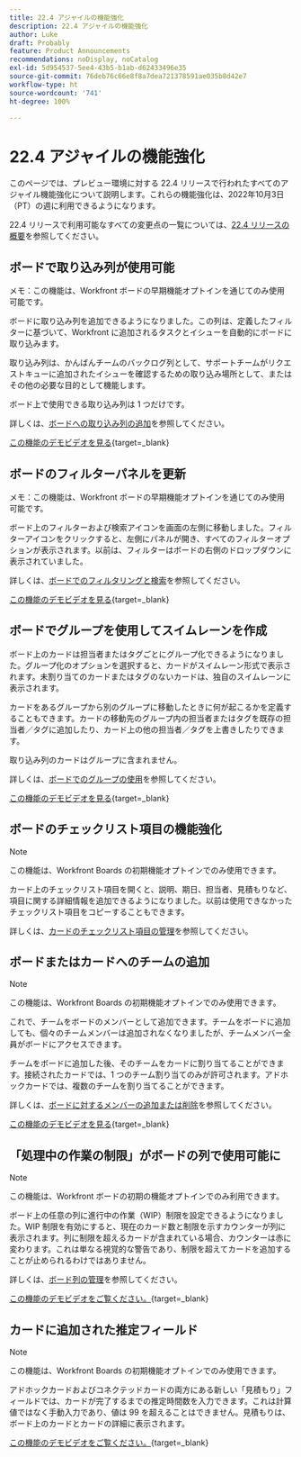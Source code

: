 ```yaml
---
title: 22.4 アジャイルの機能強化
description: 22.4 アジャイルの機能強化
author: Luke
draft: Probably
feature: Product Announcements
recommendations: noDisplay, noCatalog
exl-id: 5d954537-5ee4-43b5-b1ab-d62433496e35
source-git-commit: 76deb76c66e8f8a7dea721378591ae035b8d42e7
workflow-type: ht
source-wordcount: '741'
ht-degree: 100%

---
```


# 22.4 アジャイルの機能強化

このページでは、プレビュー環境に対する 22.4 リリースで行われたすべてのアジャイル機能強化について説明します。これらの機能強化は、2022年10月3日（PT）の週に利用できるようになります。

22.4 リリースで利用可能なすべての変更点の一覧については、[22.4 リリースの概要](/help/quicksilver/product-announcements/product-releases/22.4-release-activity/22-4-release-overview.md)を参照してください。

## ボードで取り込み列が使用可能

メモ：この機能は、Workfront ボードの早期機能オプトインを通じてのみ使用可能です。

ボードに取り込み列を追加できるようになりました。この列は、定義したフィルターに基づいて、Workfront に追加されるタスクとイシューを自動的にボードに取り込みます。

取り込み列は、かんばんチームのバックログ列として、サポートチームがリクエストキューに追加されたイシューを確認するための取り込み場所として、またはその他の必要な目的として機能します。

ボード上で使用できる取り込み列は 1 つだけです。

詳しくは、[ボードへの取り込み列の追加](/help/quicksilver/agile/use-boards-agile-planning-tools/add-intake-column-to-board.md)を参照してください。

[この機能のデモビデオを見る](https://video.tv.adobe.com/v/3412867/){target=_blank}

## ボードのフィルターパネルを更新

メモ：この機能は、Workfront ボードの早期機能オプトインを通じてのみ使用可能です。

ボード上のフィルターおよび検索アイコンを画面の左側に移動しました。フィルターアイコンをクリックすると、左側にパネルが開き、すべてのフィルターオプションが表示されます。以前は、フィルターはボードの右側のドロップダウンに表示されていました。

詳しくは、[ボードでのフィルタリングと検索](/help/quicksilver/agile/get-started-with-boards/filter-search-in-board.md)を参照してください。

[この機能のデモビデオを見る](https://video.tv.adobe.com/v/3412868/){target=_blank}

## ボードでグループを使用してスイムレーンを作成

ボード上のカードは担当者またはタグごとにグループ化できるようになりました。グループ化のオプションを選択すると、カードがスイムレーン形式で表示されます。未割り当てのカードまたはタグのないカードは、独自のスイムレーンに表示されます。

カードをあるグループから別のグループに移動したときに何が起こるかを定義することもできます。カードの移動先のグループ内の担当者またはタグを既存の担当者／タグに追加したり、カード上の他の担当者／タグを上書きしたりできます。

取り込み列のカードはグループに含まれません。

詳しくは、[ボードでのグループの使用](/help/quicksilver/agile/use-boards-agile-planning-tools/group-cards-on-board.md)を参照してください。

[この機能のデモビデオを見る](https://video.tv.adobe.com/v/3412869/){target=_blank}

## ボードのチェックリスト項目の機能強化

>[!NOTE]
>
>この機能は、Workfront Boards の初期機能オプトインでのみ使用できます。

カード上のチェックリスト項目を開くと、説明、期日、担当者、見積もりなど、項目に関する詳細情報を追加できるようになりました。以前は使用できなかったチェックリスト項目をコピーすることもできます。

詳しくは、[カードのチェックリスト項目の管理](/help/quicksilver/agile/get-started-with-boards/manage-checklist-items.md)を参照してください。

## ボードまたはカードへのチームの追加

>[!NOTE]
>
>この機能は、Workfront Boards の初期機能オプトインでのみ使用できます。

これで、チームをボードのメンバーとして追加できます。チームをボードに追加しても、個々のチームメンバーは追加されなくなりましたが、チームメンバー全員がボードにアクセスできます。

チームをボードに追加した後、そのチームをカードに割り当てることができます。接続されたカードでは、1 つのチーム割り当てのみが許可されます。アドホックカードでは、複数のチームを割り当てることができます。

詳しくは、[ボードに対するメンバーの追加または削除](/help/quicksilver/agile/get-started-with-boards/add-members-to-board.md)を参照してください。

[この機能のデモビデオを見る](https://video.tv.adobe.com/v/3412870/){target=_blank}

## 「処理中の作業の制限」がボードの列で使用可能に

>[!NOTE]
>
>この機能は、Workfront ボードの初期の機能オプトインでのみ利用できます。

ボード上の任意の列に進行中の作業（WIP）制限を設定できるようになりました。WIP 制限を有効にすると、現在のカード数と制限を示すカウンターが列に表示されます。列に制限を超えるカードが含まれている場合、カウンターは赤に変わります。これは単なる視覚的な警告であり、制限を超えてカードを追加することが止められるわけではありません。

詳しくは、[ボード列の管理](/help/quicksilver/agile/get-started-with-boards/manage-board-columns.md)を参照してください。

[この機能のデモビデオをご覧ください。](https://video.tv.adobe.com/v/3412871/){target=_blank}

## カードに追加された推定フィールド

>[!NOTE]
>
>この機能は、Workfront Boards の初期機能オプトインでのみ使用できます。

アドホックカードおよびコネクテッドカードの両方にある新しい「見積もり」フィールドでは、カードが完了するまでの推定時間数を入力できます。これは計算値ではなく手動入力であり、値は 99 を超えることはできません。見積もりは、ボード上のカードとカードの詳細に表示されます。

[この機能のデモビデオをご覧ください。](https://video.tv.adobe.com/v/3412872/){target=_blank}